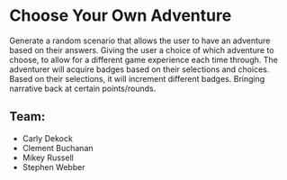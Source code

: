 # Choose Your Own Adventure
Generate a random scenario that allows the user to have an adventure based on their answers. Giving the user a choice of which adventure to choose, to allow for a different game experience each time through. The adventurer will acquire badges based on their selections and choices. Based on their selections, it will increment different badges. Bringing narrative back at certain points/rounds.

## Team:
- Carly Dekock
- Clement Buchanan
- Mikey Russell
- Stephen Webber
